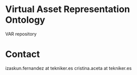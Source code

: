 # Virtual Asset Representation Ontology
VAR repository

# Contact
izaskun.fernandez at tekniker.es
cristina.aceta at tekniker.es
